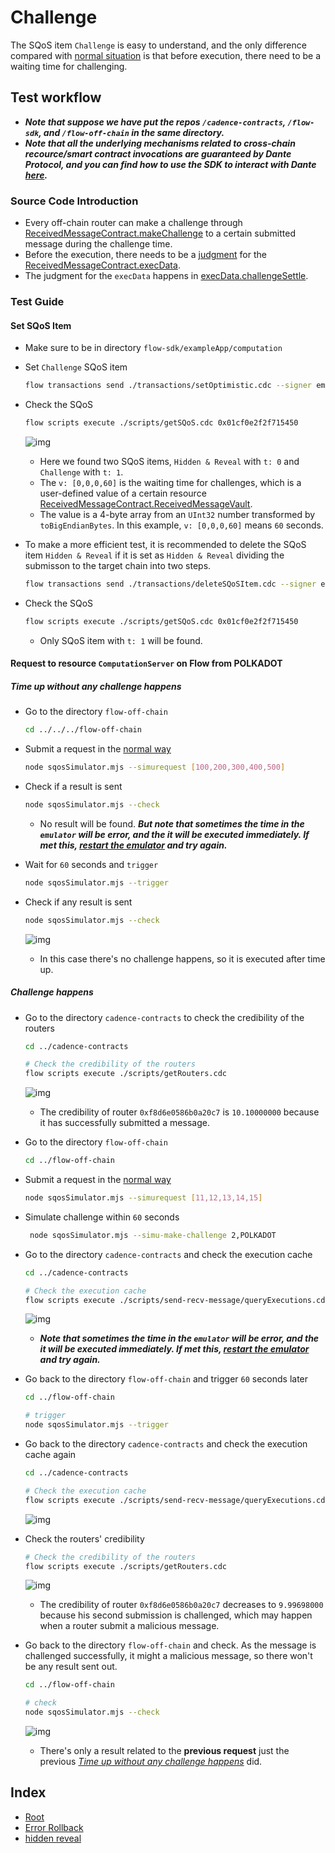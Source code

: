 # Challenge

The SQoS item `Challenge` is easy to understand, and the only difference compared with [normal situation](./README.md#simplest-situation) is that before execution, there need to be a waiting time for challenging.  

## Test workflow

- ***Note that suppose we have put the repos `/cadence-contracts`, `/flow-sdk`, and `/flow-off-chain` in the same directory.***  
- ***Note that all the underlying mechanisms related to cross-chain recource/smart contract invocations are guaranteed by Dante Protocol, and you can find how to use the SDK to interact with Dante [here](https://github.com/dantenetwork/flow-sdk/blob/SQoS/exampleApp/computation/contracts/Cocomputation.cdc).***  

### **Source Code Introduction**

- Every off-chain router can make a challenge through [ReceivedMessageContract.makeChallenge](../../contracts/ReceivedMessageContract.cdc#L1119) to a certain submitted message during the challenge time. 
- Before the execution, there needs to be a [judgment](../../contracts/ReceivedMessageContract.cdc#L1088) for the [ReceivedMessageContract.execData](../../contracts/ReceivedMessageContract.cdc#L242).
- The judgment for the `execData` happens in [execData.challengeSettle](../../contracts/ReceivedMessageContract.cdc#L293).  

### **Test Guide**

#### **Set SQoS Item**

- Make sure to be in directory `flow-sdk/exampleApp/computation`
- Set `Challenge` SQoS item

    ```sh
    flow transactions send ./transactions/setOptimistic.cdc --signer emulator-Alice
    ```

- Check the SQoS

    ```sh
    flow scripts execute ./scripts/getSQoS.cdc 0x01cf0e2f2f715450
    ```

    ![img](./imgs/sqos-hr-challenge.png)  

    - Here we found two SQoS items, `Hidden & Reveal` with `t: 0` and `Challenge` with `t: 1`.
    - The `v: [0,0,0,60]` is the waiting time for challenges, which is a user-defined value of a certain resource [ReceivedMessageContract.ReceivedMessageVault](../../contracts/ReceivedMessageContract.cdc#L331). 
    - The value is a 4-byte array from an `UInt32` number transformed by `toBigEndianBytes`. In this example, `v: [0,0,0,60]` means `60` seconds.  

- To make a more efficient test, it is recommended to delete the SQoS item `Hidden & Reveal` if it is set as `Hidden & Reveal` dividing the submisson to the target chain into two steps.  

    ```sh
    flow transactions send ./transactions/deleteSQoSItem.cdc --signer emulator-Alice 0
    ```

- Check the SQoS

    ```sh
    flow scripts execute ./scripts/getSQoS.cdc 0x01cf0e2f2f715450
    ```

    - Only SQoS item with `t: 1` will be found.  

#### **Request to resource `ComputationServer` on Flow from POLKADOT**

##### **Time up without any challenge happens**

- Go to the directory `flow-off-chain`

    ```sh
    cd ../../../flow-off-chain
    ```

- Submit a request in the [normal way](./README.md#simplest-situation)

    ```sh
    node sqosSimulator.mjs --simurequest [100,200,300,400,500]
    ```

- Check if a result is sent  

    ```sh
    node sqosSimulator.mjs --check
    ```

    - No result will be found. ***But note that sometimes the time in the `emulator` will be error, and the it will be executed immediately. If met this, [restart the emulator](./hidden-reveal.md#make-a-new-environment) and try again.***  

- Wait for `60` seconds and `trigger`  

    ```sh
    node sqosSimulator.mjs --trigger
    ```

- Check if any result is sent

    ```sh
    node sqosSimulator.mjs --check
    ```

    ![img](./imgs/result-without-challenge.png)  

    - In this case there's no challenge happens, so it is executed after time up.  

##### **Challenge happens**

- Go to the directory `cadence-contracts` to check the credibility of the routers

    ```sh
    cd ../cadence-contracts

    # Check the credibility of the routers
    flow scripts execute ./scripts/getRouters.cdc
    ```

    ![img](./imgs/credibility.png)  

    - The credibility of router `0xf8d6e0586b0a20c7` is `10.10000000` because it has successfully submitted a message.  

- Go to the directory `flow-off-chain`

    ```sh
    cd ../flow-off-chain
    ```

- Submit a request in the [normal way](./README.md#simplest-situation)

    ```sh
    node sqosSimulator.mjs --simurequest [11,12,13,14,15]
    ```

- Simulate challenge within `60` seconds

    ```sh
     node sqosSimulator.mjs --simu-make-challenge 2,POLKADOT
    ```

- Go to the directory `cadence-contracts` and check the execution cache

    ```sh
    cd ../cadence-contracts

    # Check the execution cache
    flow scripts execute ./scripts/send-recv-message/queryExecutions.cdc
    ```

    ![img](./imgs/check-cache-1.png)  

    - ***Note that sometimes the time in the `emulator` will be error, and the it will be executed immediately. If met this, [restart the emulator](./hidden-reveal.md#make-a-new-environment) and try again.*** 

- Go back to the directory `flow-off-chain` and trigger `60` seconds later  

    ```sh
    cd ../flow-off-chain

    # trigger
    node sqosSimulator.mjs --trigger
    ```

- Go back to the directory `cadence-contracts` and check the execution cache again

    ```sh
    cd ../cadence-contracts

    # Check the execution cache
    flow scripts execute ./scripts/send-recv-message/queryExecutions.cdc
    ```

    ![img](./imgs/check-cache-2.png)  

- Check the routers' credibility  

    ```sh
    # Check the credibility of the routers
    flow scripts execute ./scripts/getRouters.cdc
    ```

    ![img](./imgs/credibility-2.png)  

    - The credibility of router `0xf8d6e0586b0a20c7` decreases to `9.99698000` because his second submission is challenged, which may happen when a router submit a malicious message.  

- Go back to the directory `flow-off-chain` and check. As the message is challenged successfully, it might a malicious message, so there won't be any result sent out. 

    ```sh
    cd ../flow-off-chain

    # check
    node sqosSimulator.mjs --check
    ```

    ![img](./imgs/only-previous-result.png)  

    - There's only a result related to the **previous request** just the previous [*Time up without any challenge happens*](#time-up-without-any-challenge-happens) did.  

## Index

- [Root](./README.md)
- [Error Rollback](./error-rollback.md)
- [hidden reveal](./hidden-reveal.md)
